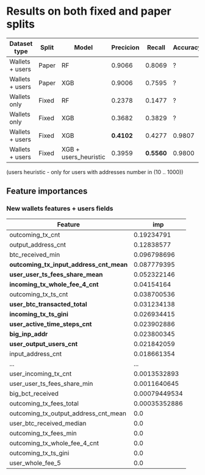 # Results on both fixed and paper splits


| Dataset type | Split | Model | Precicion | Recall | Accuracy |
|----------|----------|----------|----------|----------|----------|
| Wallets + users  | Paper | RF | 0.9066 | 0.8069 | ?
| Wallets + users  | Paper | XGB | 0.9006 | 0.7595 | ?
| Wallets only | Fixed | RF | 0.2378 | 0.1477 | ?
| Wallets only | Fixed | XGB | 0.3682 | 0.3829 | ?
| Wallets + users | Fixed | XGB | **0.4102** | 0.4277 | 0.9807
| Wallets + users | Fixed | XGB + users_heuristic | 0.3959 | **0.5560** | 0.9800

(users heuristic - only for users with addresses number in (10 .. 1000))

## Feature importances

### New wallets features + users fields

| Feature | imp |
|----------|----------|
| outcoming_tx_cnt | 0.19234791 |
| output_address_cnt | 0.12838577 |
| btc_received_min | 0.096798696 |
| **outcoming_tx_input_address_cnt_mean** | 0.087779395 |
| **user_user_ts_fees_share_mean** | 0.052322146 |
| **incoming_tx_whole_fee_4_cnt** | 0.04154164 |
| outcoming_tx_ts_cnt | 0.038700536 |
| **user_btc_transacted_total** | 0.031234138 |
| **incoming_tx_ts_gini** | 0.026934415 |
| **user_active_time_steps_cnt** | 0.023902886 |
| **big_inp_addr** | 0.023800345 |
| **user_output_users_cnt** | 0.021842059 |
| input_address_cnt | 0.018661354 |
| ... | ... |
| user_incoming_tx_cnt | 0.0013532893 |
| user_user_ts_fees_share_min | 0.0011640645 |
| big_bct_received | 0.00079449534 |
| outcoming_tx_fees_total | 0.00035352886 |
| outcoming_tx_output_address_cnt_mean | 0.0 |
| user_btc_received_median | 0.0 |
| outcoming_tx_fees_min | 0.0 |
| outcoming_tx_whole_fee_4_cnt | 0.0 |
| outcoming_tx_ts_gini | 0.0 |
| user_whole_fee_5 | 0.0 |


